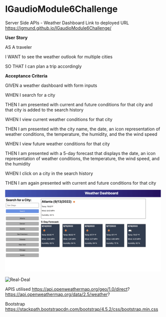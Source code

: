 # IGaudioModule6Challenge
Server Side APIs - Weather Dashboard
Link to deployed URL https://igmund.github.io/IGaudioModule6Challenge/

**User Story**

AS A traveler

I WANT to see the weather outlook for multiple cities

SO THAT I can plan a trip accordingly

**Acceptance Criteria**

GIVEN a weather dashboard with form inputs

WHEN I search for a city

THEN I am presented with current and future conditions for that city and that city is added to the search history

WHEN I view current weather conditions for that city

THEN I am presented with the city name, the date, an icon representation of weather conditions, the temperature, the humidity, and the the wind speed

WHEN I view future weather conditions for that city

THEN I am presented with a 5-day forecast that displays the date, an icon representation of weather conditions, the temperature, the wind speed, and the humidity

WHEN I click on a city in the search history

THEN I am again presented with current and future conditions for that city

![Mock-up](assets/images/Mock-up.png)

![Real-Deal](assets/images/Real-deal)

APIS utilised
https://api.openweathermap.org/geo/1.0/direct?
https://api.openweathermap.org/data/2.5/weather?

Bootstrap
https://stackpath.bootstrapcdn.com/bootstrap/4.5.2/css/bootstrap.min.css

